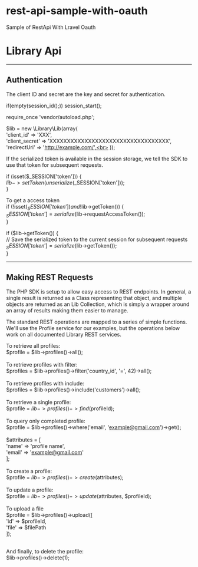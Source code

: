 # rest-api-sample-with-oauth

Sample of RestApi With Lravel Oauth
# Library Api

--------------------------------------------------------------------------------
## Authentication

The client ID and secret are the key and secret for authentication.

if(empty(session_id();)) session_start();<br>

require_once 'vendor/autoload.php';<br>

$lib = new \Library\Lib(array(<br>
	'client_id'     => 'XXX',<br>
	'client_secret' => 'XXXXXXXXXXXXXXXXXXXXXXXXXXXXXXXXXX',<br>
	'redirectUri'  => 'http://example.com/',<br>
));<br>

If the serialized token is available in the session storage, we tell the SDK
to use that token for subsequent requests.<br>

if (isset($_SESSION['token'])) {<br>
	$lib->setToken(unserialize($_SESSION['token']));<br>
}<br>

To get a access token<br>
if (!isset($_SESSION['token']) and !$lib->getToken()) {<br>
	$_SESSION['token'] = serialize($lib->requestAccessToken());<br>
}<br>

if ($lib->getToken()) {<br>
	// Save the serialized token to the current session for subsequent requests<br>
	$_SESSION['token'] = serialize($lib->getToken());<br>
}

--------------------------------------------------------------------------------
## Making REST Requests

The PHP SDK is setup to allow easy access to REST endpoints. In general, a single result is returned as a Class representing that object, and multiple objects are returned as an Lib Collection, which is simply a wrapper around an array of results making them easier to manage.

The standard REST operations are mapped to a series of simple functions. We'll use the Profile service for our examples, but the operations below work on all documented Library REST services.

To retrieve all profiles:<br>
$profile = $lib->profiles()->all();
<br><br>
To retrieve profiles with filter:<br>
$profiles = $lib->profiles()->filter('country_id', '=', 42)->all();
<br><br>
To retrieve profiles with include:<br>
$profiles = $lib->profiles()->include('customers')->all();
<br><br>
To retrieve a single profile:<br>
$profile = $lib->profiles()->find($profileId);
<br><br>
To query only completed profile:<br>
$profile = $lib->profiles()->where('email', 'example@gmail.com')->get();
<br><br>
$attributes = [<br>
    'name' => 'profile name',<br>
    'email' => 'example@gmail.com'<br>
];<br>
<br>
To create a profile:<br>
$profile = $lib->profiles()->create($attributes);
<br><br>
To update a profile:<br>
$profile = $lib->profiles()->update($attributes, $profileId);
<br><br>
To upload a file<br>
$profile = $lib->profiles()->upload([<br>
   'id' => $profileId,<br>
   'file' => $filePath<br>
]);<br><br>

And finally, to delete the profile:<br>
$lib->profiles()->delete(1);
